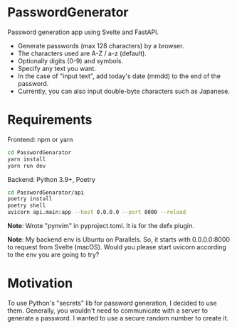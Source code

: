 # PasswordGenerator
Password generation app using Svelte and FastAPI. 

* Generate passwords (max 128 characters) by a browser.
* The characters used are A-Z / a-z (default).
* Optionally digits (0-9) and symbols.
* Specify any text you want.
* In the case of "input text", add today's date (mmdd) to the end of the password.
* Currently, you can also input double-byte characters such as Japanese.

# Requirements

Frontend: npm or yarn

```sh
cd PasswordGenarator
yarn install
yarn run dev
```

Backend: Python 3.9+, Poetry

```sh
cd PasswordGenarator/api
poetry install
poetry shell
uvicorn api.main:app --host 0.0.0.0 --port 8000 --reload
```

**Note**: Wrote "pynvim" in pyproject.toml. It is for the defx plugin.

**Note**: My backend env is Ubuntu on Parallels. So, it starts with 0.0.0.0:8000 to request from Svelte (macOS). Would you please start uvicorn according to the env you are going to try?

# Motivation

To use Python's "secrets" lib for password generation, I decided to use them. Generally, you wouldn't need to communicate with a server to generate a password. I wanted to use a secure random number to create it.
